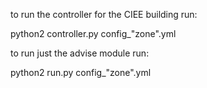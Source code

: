 to run the controller for the CIEE building run:

python2 controller.py config_"zone".yml

to run just the advise module run:

python2 run.py config_"zone".yml
